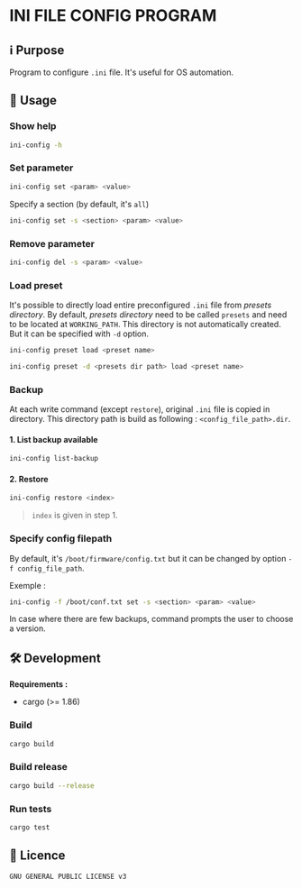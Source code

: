# INI FILE CONFIG PROGRAM

## ℹ️ Purpose

Program to configure `.ini` file. It's useful for OS automation.

## 📖 Usage

### Show help

```bash
ini-config -h
```


### Set parameter

```bash
ini-config set <param> <value>
```

Specify a section (by default, it's `all`)

```bash
ini-config set -s <section> <param> <value>
```

### Remove parameter

```bash
ini-config del -s <param> <value>
```

### Load preset

It's possible to directly load entire preconfigured `.ini` file from *presets directory*.
By default, *presets directory* need to be called `presets` and need to be located at `WORKING_PATH`. This directory is not automatically created.
But it can be specified with `-d` option.
```bash
ini-config preset load <preset name>
```


```bash
ini-config preset -d <presets dir path> load <preset name>
```

### Backup

At each write command (except `restore`), original `.ini` file is copied in directory.
This directory path is build as following : `<config_file_path>.dir`.

####  1. List backup available

```bash
ini-config list-backup 
```

#### 2. Restore

```bash
ini-config restore <index>
```

> `index` is given in step 1.

### Specify config filepath

By default, it's `/boot/firmware/config.txt` but it can be changed by option `-f config_file_path`.

Exemple :

```bash
ini-config -f /boot/conf.txt set -s <section> <param> <value>
```

In case where there are few backups, command prompts the user to choose a version.

## 🛠️ Development

**Requirements :**
* cargo (>= 1.86)

### Build

```bash
cargo build 
```

### Build release

```bash
cargo build --release
```

### Run tests

```bash
cargo test
```

## 📜 Licence
`GNU GENERAL PUBLIC LICENSE v3`